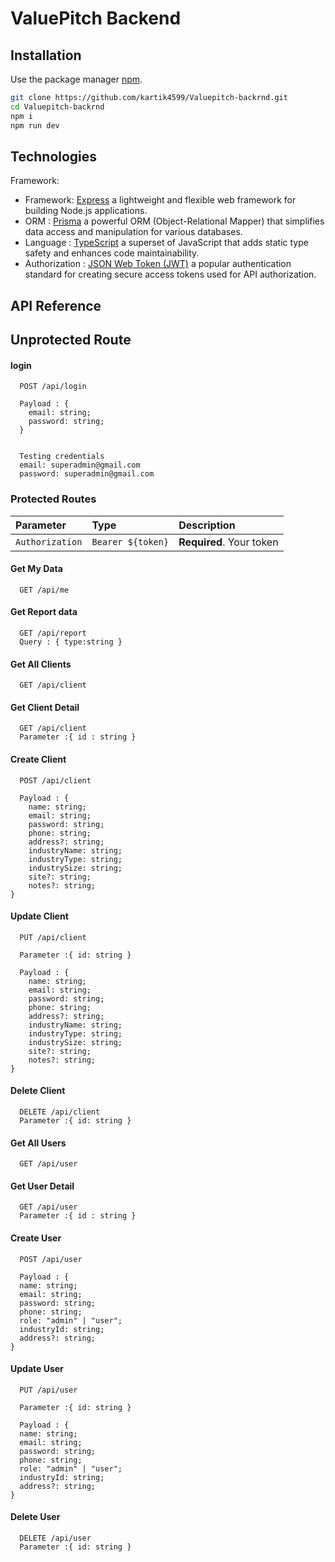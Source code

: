 # ValuePitch Backend

## Installation

Use the package manager [npm](http://npmjs.com/).

```bash
git clone https://github.com/kartik4599/Valuepitch-backrnd.git
cd Valuepitch-backrnd
npm i
npm run dev
```

## Technologies

Framework: 
- Framework: [Express](https://expressjs.com/) a lightweight and flexible web framework for building Node.js applications.
- ORM : [Prisma](https://www.prisma.io/)  a powerful ORM (Object-Relational Mapper) that simplifies data access and manipulation for various databases.
- Language : [TypeScript](https://www.typescriptlang.org/) a superset of JavaScript that adds static type safety and enhances code maintainability.
- Authorization : [JSON Web Token (JWT)](https://jwt.io/) a popular authentication standard for creating secure access tokens used for API authorization.





## API Reference

## Unprotected Route
#### login

```http
  POST /api/login

  Payload : {
    email: string;
    password: string;
  }


  Testing credentials
  email: superadmin@gmail.com
  password: superadmin@gmail.com
```

### Protected Routes

| Parameter | Type     | Description                |
| :-------- | :------- | :------------------------- |
| `Authorization` | `Bearer ${token}` | **Required**. Your token |

#### Get My Data 

```http
  GET /api/me
```

#### Get Report data

```http
  GET /api/report
  Query : { type:string }
```

#### Get All Clients

```http
  GET /api/client
```

#### Get Client Detail

```http
  GET /api/client
  Parameter :{ id : string }

```

#### Create Client

```http
  POST /api/client

  Payload : {
    name: string;
    email: string;
    password: string;
    phone: string;
    address?: string;
    industryName: string;
    industryType: string;
    industrySize: string;
    site?: string;
    notes?: string;
}
```

#### Update Client

```http
  PUT /api/client

  Parameter :{ id: string }

  Payload : {
    name: string;
    email: string;
    password: string;
    phone: string;
    address?: string;
    industryName: string;
    industryType: string;
    industrySize: string;
    site?: string;
    notes?: string;
}
```

#### Delete Client

```http
  DELETE /api/client
  Parameter :{ id: string }

```

#### Get All Users

```http
  GET /api/user
```

#### Get User Detail

```http
  GET /api/user
  Parameter :{ id : string }

```

#### Create User

```http
  POST /api/user

  Payload : {
  name: string;
  email: string;
  password: string;
  phone: string;
  role: "admin" | "user";
  industryId: string;
  address?: string;
}
```

#### Update User

```http
  PUT /api/user

  Parameter :{ id: string }

  Payload : {
  name: string;
  email: string;
  password: string;
  phone: string;
  role: "admin" | "user";
  industryId: string;
  address?: string;
}
```

#### Delete User

```http
  DELETE /api/user
  Parameter :{ id: string }

```